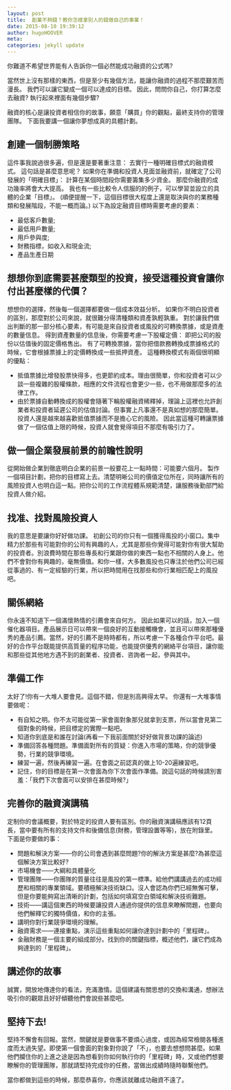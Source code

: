 ```yaml
---
layout: post
title:  創業不夠錢？教你怎樣拿別人的錢做自己的事業！
date: 2015-08-10 19:39:12
author: hugoHOOVER
meta:
categories: jekyll update
---
```


你難道不希望世界能有人告訴你一個必然能成功融資的公式嗎?

當然世上沒有那樣的東西，但是至少有幾個方法，能讓你融資的過程不那麼艱苦而漫長。
我們可以讓它變成一個可以達成的目標。
因此，問問你自己，你打算怎麼去融資?
執行起來裡面有幾個步驟?

融資的核心是讓投資者相信你的故事，願意「購買」你的觀點，最終支持你的管理團隊。
下面我要講一個讓你夢想成真的具體計劃。

## 創建一個制勝策略
這件事我說過很多遍，但是還是要著重注意：
去實行一種明確目標式的融資模式。
這句話是甚麼意思呢？
如果你在準備和投資人見面並融資前，就確定了公司發展的「明確目標」：
計算在某個時間段你需要籌集多少資金。
那麼你融資的成功幾率將會大大提高。
我也有一些比較令人信服的的例子，可以學習並設立的具體的企業「目標」。
(順便提醒一下，這個目標很大程度上還是取決與你的業務種類和發展階段，不能一概而論。)
以下為設定融資目標時需要考慮的要素：

- 最低客戶數量;
- 最低用戶數量;
- 用戶參與度;
- 財務指標，如收入和現金流;
- 產品生產日期

## 想想你到底需要甚麼類型的投資，接受這種投資會讓你付出甚麼樣的代價？
想想你的選擇，然後每一個選擇都要做一個成本效益分析。
如果你不明白投資者的區別，那麼對於公司來說，就很難分得清種類和資產孰輕孰重。
對於讓我們做出判斷的那一部分核心要素，有可能是來自投資者或風投的可轉換票據，或是資產的數量信息。
得到資產數量的信息後，你需要考慮一下股權定價：
即把公司的股份以估值後的固定價格售出。
有了可轉換票據，當你把借款務轉換成票據格式的時候，它會根據票據上的定價轉換成一些抵押資產。
這種轉換模式有兩個很明顯的優點：

- 抵值票據比增發股票快得多，也更節約成本。理由很簡單，你和投資者可以少談一些複雜的股權條款，相應的文件流程也會更少一些，也不用做那麼多的法律工作。
- 由於票據自動轉換成的股權會隨著下輪股權融資稀釋掉，理論上這裡也允許創業者和投資者延遲公司的估值討論。但事實上凡事還不是真如想的那麼簡單。投資人還是越來越喜歡抵值票據而不是擔心它的風險。
因此當這種可轉讓票據做了一個估值上限的時候，投資人就會覺得項目不那麼有吸引力了。

## 做一個企業發展前景的前瞻性說明
從開始做企業到徹底明白企業的前景一般要花上一點時間：可能要六個月。
製作一個項目計劃，把你的目標寫上去。清楚明晰公司的價值定位所在，同時讓所有的風險投資人也明白這一點。把你公司的工作流程體系規範清楚，讓服務後勤部門給投資人做介紹。

## 找准、找對風險投資人
我的意思是要讓你好好做功課。
初創公司的你只有一個獲得風投的小窗口。集中精力於那些有可能對你的公司有興趣的人，尤其是那些你覺得可能對你有很大幫助的投資者。別浪費時間在那些專長和行業跟你做的東西一點也不相關的人身上。他們不會對你有興趣的，毫無價值。和你一樣，大多數風投也只專注於他們公司已經從事過的、有一定經驗的行業，所以把時間用在找那些和你行業相匹配上的風投吧。

## 關係網絡
你永遠不知道下一個滿懷熱情的引薦會來自何方。
因此如果可以的話，加入一個催化器項目。產品展示日可以帶來一個良好的互動接觸機會，並且可以帶來那種優秀的產品引薦。當然，好的引薦不是時時都有，所以考慮一下各種合作平台吧。最好的合作平台既能提供高質量的程序功能，也能提供優秀的網絡平台項目，讓你能和那些從其他地方遇不到的創業者、投資者、咨詢者一起，參與其中。

## 準備工作
太好了!你有一大堆人要會見。這個不錯，但是別高興得太早。
你還有一大堆事情要做呢：

- 有自知之明。你不太可能從第一家會面對象那兒就拿到支票，所以當會見第二個對象的時候，把目標定的實際一點吧。
- 知道你到底是和誰在討論(再看一下我前面關於好好做背景功課的論述)
- 準備回答各種問題。準備面對所有的質疑：你進入市場的策略，你的競爭優勢，行業的競爭環境。
- 練習一遍，然後再練習一遍。在會面之前認真的做上10-20遍練習吧。
- 記住，你的目標是在第一次會面為你下次會面作準備。說這句話的時候請別害羞：「我們下次會面可以安排在甚麼時候?」

## 完善你的融資演講稿
定制你的會議概要，對於特定的投資人要有區別。你的融資演講稿應該有12頁長，當中要有所有的支持文件和後備信息(財務，管理設置等等)，放在附錄里。
下面是你要做的事：

- 問題和解決方案——你的公司會遇到甚麼問題?你的解決方案是甚麼?為甚麼這個解決方案比較好?
- 市場機會——大綱和具體量化
- 管理團隊——你團隊的質量往往是風投的第一標準。給他們講講過去的成功經歷和相關的專業領域。要積極解決技術缺口。沒人會認為你們已經無懈可擊，但是你要能夠寫出清晰的計劃，包括如何填寫空白領域和解決技術難題。
- 技術——講這個東西的時候要讓投資人通過你提供的信息來瞭解問題，也要向他們解釋它的獨特價值，和你的主張。
- 講明你對行業競爭環境的理解。
- 融資需求——連接重點，演示這些重點如何讓你達到計劃中的「里程碑」。
- 金融財務是一個主要的組成部分。找到你的關鍵指標，概述他們，讓它們成為夠達到的「里程碑」。

## 講述你的故事
誠實，開放地傳達你的看法，充滿激情。這個建議有關思想的交換和溝通，想辦法吸引你的觀眾且好好傾聽他們會說些甚麼吧。

## 堅持下去!
堅持不懈會有回報。當然，關鍵就是要做事不要煩心過度，或因為經常檢閱各種進度而太過失望。即使第一個會面的對象對你說了「不」，也要去想想問甚麼。如果他們攔住你的上進之途是因為想看到你如何執行你的「里程碑」時，又或他們想要瞭解你的管理團隊，那就請堅持完成你的任務，當做出成績時隨時聯繫他們。

當你都做到這些的時候，那麼恭喜你，你應該就離成功融資不遠了。
